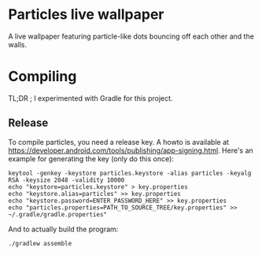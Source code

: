 Particles live wallpaper
======================================

A live wallpaper featuring particle-like dots bouncing off each other and the walls.


Compiling
=========

TL;DR ; I experimented with Gradle for this project.


Release
-------

To compile particles, you need a release key. A howto is available at <https://developer.android.com/tools/publishing/app-signing.html>. Here's an example for generating the key (only do this once):

    keytool -genkey -keystore particles.keystore -alias particles -keyalg RSA -keysize 2048 -validity 10000
    echo "keystore=particles.keystore" > key.properties
    echo "keystore.alias=particles" >> key.properties
    echo "keystore.password=ENTER_PASSWORD_HERE" >> key.properties
    echo "particles.properties=PATH_TO_SOURCE_TREE/key.properties" >> ~/.gradle/gradle.properties"

And to actually build the program:

    ./gradlew assemble

